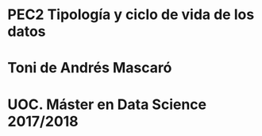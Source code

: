# PEC2 Tipología y ciclo de vida de los datos
# Toni de Andrés Mascaró
# UOC. Máster en Data Science 2017/2018
